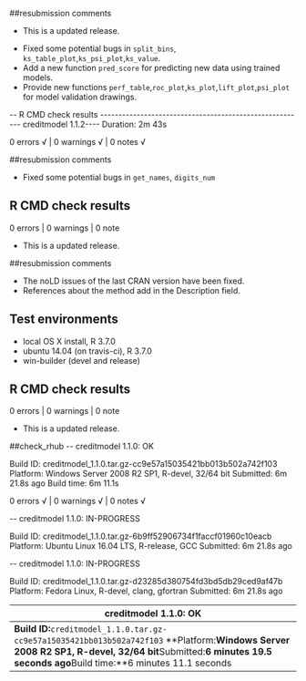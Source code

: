 ##resubmission comments

+ This is a updated release.

* Fixed some potential bugs in `split_bins`, `ks_table_plot`,`ks_psi_plot`,`ks_value`.
* Add a new function `pred_score` for predicting new data using trained models.
* Provide new functions `perf_table`,`roc_plot`,`ks_plot`,`lift_plot`,`psi_plot` for model validation drawings.

-- R CMD check results -------------------------------------------------------- creditmodel 1.1.2----
Duration: 2m 43s

0 errors √ | 0 warnings √ | 0 notes √



##resubmission comments

* Fixed some potential bugs in `get_names`, `digits_num`

## R CMD check results

0 errors | 0 warnings | 0 note

* This is a updated release.


##resubmission comments

* The noLD issues of the last CRAN version have been fixed.
* References about the method add in the Description field.

## Test environments

* local OS X install, R 3.7.0
* ubuntu 14.04 (on travis-ci), R 3.7.0
* win-builder (devel and release)

## R CMD check results

0 errors | 0 warnings | 0 note

* This is a updated release.

##check_rhub
-- creditmodel 1.1.0: OK

  Build ID:   creditmodel_1.1.0.tar.gz-cc9e57a15035421bb013b502a742f103
  Platform:   Windows Server 2008 R2 SP1, R-devel, 32/64 bit
  Submitted:  6m 21.8s ago
  Build time: 6m 11.1s

0 errors √ | 0 warnings √ | 0 notes √

-- creditmodel 1.1.0: IN-PROGRESS

  Build ID:   creditmodel_1.1.0.tar.gz-6b9ff52906734f1faccf01960c10eacb
  Platform:   Ubuntu Linux 16.04 LTS, R-release, GCC
  Submitted:  6m 21.8s ago


-- creditmodel 1.1.0: IN-PROGRESS

  Build ID:   creditmodel_1.1.0.tar.gz-d23285d380754fd3bd5db29ced9af47b
  Platform:   Fedora Linux, R-devel, clang, gfortran
  Submitted:  6m 21.8s ago



| creditmodel 1.1.0: OK                                        |
| ------------------------------------------------------------ |
| **Build ID:**`creditmodel_1.1.0.tar.gz-cc9e57a15035421bb013b502a742f103` **Platform:**Windows Server 2008 R2 SP1, R-devel, 32/64 bit**Submitted:**6 minutes 19.5 seconds ago**Build time:**6 minutes 11.1 seconds |